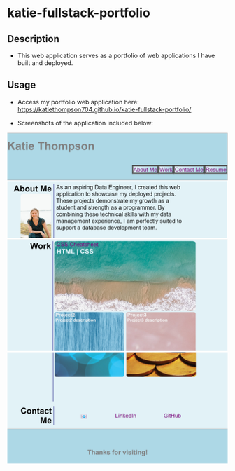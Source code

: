# katie-fullstack-portfolio

## Description

* This web application serves as a portfolio of web applications I have built and deployed. 


## Usage

* Access my portfolio web application here: https://katiethompson704.github.io/katie-fullstack-portfolio/

* Screenshots of the application included below:
<img src="assets\images\screenshot1.png">
<img src="assets\images\screenshot2.png">
<img src="assets\images\screenshot3.png">